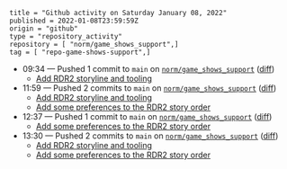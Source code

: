 ```
title = "Github activity on Saturday January 08, 2022"
published = 2022-01-08T23:59:59Z
origin = "github"
type = "repository_activity"
repository = [ "norm/game_shows_support",]
tag = [ "repo-game-shows-support",]
```

* 09:34 — Pushed 1 commit to `main` on [`norm/game_shows_support`](https://github.com/norm/game_shows_support) ([diff](https://github.com/norm/game_shows_support/compare/c3c51b1439c3c68bb0d25fc5232395a238b46cd5..04ae6de9b4331daa915bbef5f1eaaaf4771e8043))
  * [Add RDR2 storyline and tooling](https://github.com/norm/game_shows_support/commit/04ae6de9b4331daa915bbef5f1eaaaf4771e8043)
* 11:59 — Pushed 2 commits to `main` on [`norm/game_shows_support`](https://github.com/norm/game_shows_support) ([diff](https://github.com/norm/game_shows_support/compare/04ae6de9b4331daa915bbef5f1eaaaf4771e8043..5e168b7e872e63c9d942983d336a8e122be58b3b))
  * [Add RDR2 storyline and tooling](https://github.com/norm/game_shows_support/commit/fe0375e443587d286be748ca544bff1655d51aaf)
  * [Add some preferences to the RDR2 story order](https://github.com/norm/game_shows_support/commit/5e168b7e872e63c9d942983d336a8e122be58b3b)
* 12:37 — Pushed 1 commit to `main` on [`norm/game_shows_support`](https://github.com/norm/game_shows_support) ([diff](https://github.com/norm/game_shows_support/compare/5e168b7e872e63c9d942983d336a8e122be58b3b..bdd687ade9f71f8a3ea6b185412c52f721f70664))
  * [Add some preferences to the RDR2 story order](https://github.com/norm/game_shows_support/commit/bdd687ade9f71f8a3ea6b185412c52f721f70664)
* 13:30 — Pushed 2 commits to `main` on [`norm/game_shows_support`](https://github.com/norm/game_shows_support) ([diff](https://github.com/norm/game_shows_support/compare/bdd687ade9f71f8a3ea6b185412c52f721f70664..45078d0027133b60ab99fd3e04c287c8678c1b08))
  * [Add RDR2 storyline and tooling](https://github.com/norm/game_shows_support/commit/3b09b642c700f56e963bf58b752cdd6746890e7d)
  * [Add some preferences to the RDR2 story order](https://github.com/norm/game_shows_support/commit/45078d0027133b60ab99fd3e04c287c8678c1b08)
